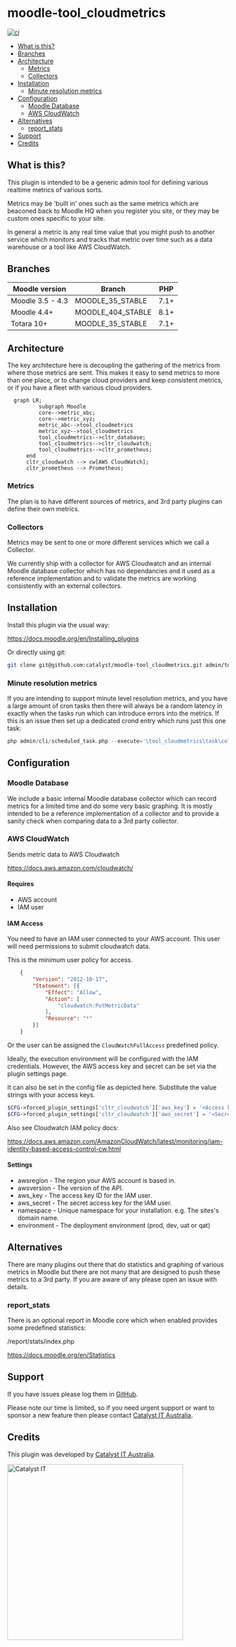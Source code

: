 # moodle-tool_cloudmetrics

[![ci](https://github.com/catalyst/moodle-tool_cloudmetrics/workflows/ci/badge.svg)](https://github.com/catalyst/moodle-tool_cloudmetrics/actions?query=workflow%3Aci)

* [What is this?](#what-is-this)
* [Branches](#branches)
* [Architecture](#architecture)
  * [Metrics](#metrics)
  * [Collectors](#collectors)
* [Installation](#installation)
  * [Minute resolution metrics](#minute-resolution-metrics)
* [Configuration](#configuration)
  * [Moodle Database](#moodle-database)
  * [AWS CloudWatch](#aws-cloudwatch)
* [Alternatives](#alternatives)
  * [report_stats](#report_stats)
* [Support](#support)
* [Credits](#credits)

## What is this?

This plugin is intended to be a generic admin tool for defining various realtime metrics of various sorts.

Metrics may be 'built in' ones such as the same metrics which are beaconed back to Moodle HQ when you register you site, or they may be custom ones specific to your site.

In general a metric is any real time value that you might push to another service which monitors and tracks that metric over time such as a data warehouse or a tool like AWS CloudWatch.

## Branches

| Moodle version   | Branch            | PHP  |
|------------------|-------------------|------|
| Moodle 3.5 - 4.3 | MOODLE_35_STABLE  | 7.1+ |
| Moodle 4.4+      | MOODLE_404_STABLE | 8.1+ |
| Totara 10+       | MOODLE_35_STABLE  | 7.1+ |

## Architecture

The key architecture here is decoupling the gathering of the metrics from where those metrics are sent. This makes it easy to send metrics to more than one place, or to change cloud providers and keep consistent metrics, or if you have a fleet with various cloud providers.

```mermaid
  graph LR;
          subgraph Moodle
          core-->metric_abc;
          core-->metric_xyz;
          metric_abc-->tool_cloudmetrics
          metric_xyz-->tool_cloudmetrics
          tool_cloudmetrics-->cltr_database;
          tool_cloudmetrics-->cltr_cloudwatch;
          tool_cloudmetrics-->cltr_prometheus;
      end
      cltr_cloudwatch --> cw[AWS CloudWatch];
      cltr_prometheus --> Prometheus;
```

### Metrics

The plan is to have different sources of metrics, and 3rd party plugins can define their own metrics.


### Collectors

Metrics may be sent to one or more different services which we call a Collector.

We currently ship with a collector for AWS Cloudwatch and an internal Moodle database
collector which has no dependancies and it used as a reference implementation and
to validate the metrics are working consistently with an external collectors.


## Installation

Install this plugin via the usual way:

https://docs.moodle.org/en/Installing_plugins

Or directly using git:

```sh
git clone git@github.com:catalyst/moodle-tool_cloudmetrics.git admin/tool/cloudmetrics
```

### Minute resolution metrics 

If you are intending to support minute level resolution metrics, and you have a large
amount of cron tasks then there will always be a random latency in exactly when the tasks
run which can introduce errors into the metrics. If this is an issue then set up a
dedicated crond entry which runs just this one task:


```php
php admin/cli/scheduled_task.php --execute='\tool_cloudmetrics\task\collect_metrics_task'
```


## Configuration

### Moodle Database

We include a basic internal Moodle database collector which can record metrics for a limited time
and do some very basic graphing. It is mostly intended to be a reference implementation of a collector
and to provide a sanity check when comparing data to a 3rd party collector.


### AWS CloudWatch

Sends metric data to AWS Cloudwatch

https://docs.aws.amazon.com/cloudwatch/

#### Requires
- AWS account
- IAM user

#### IAM Access

You need to have an IAM user connected to your AWS account.
This user will need permissions to submit cloudwatch data.

This is the minimum user policy for access.

```json
    {
        "Version": "2012-10-17",
        "Statement": [{
            "Effect": "Allow",
            "Action": [
                "cloudwatch:PutMetricData"
            ],
            "Resource": "*"
        }]
    }
```

Or the user can be assigned the `CloudWatchFullAccess`
predefined policy.

Ideally, the execution environment will be configured with
the IAM credentials. However, the AWS access key and secret can be set
via the plugin settings page.

It can also be set in the config file as depicted here.
Substitute the value strings with your access keys.

```php
$CFG->forced_plugin_settings['cltr_cloudwatch']['aws_key'] = '<Access key ID>';
$CFG->forced_plugin_settings['cltr_cloudwatch']['aws_secret'] = '<Secret access key>';
```

Also see Cloudwatch IAM policy docs:

https://docs.aws.amazon.com/AmazonCloudWatch/latest/monitoring/iam-identity-based-access-control-cw.html

#### Settings

- awsregion - The region your AWS account is based in.
- awsversion - The version of the API.
- aws_key - The access key ID for the IAM user.
- aws_secret - The secret access key for the IAM user.
- namespace - Unique namespace for your installation. e.g. The sites's domain name.
- environment - The deployment environment (prod, dev, uat or qat)



## Alternatives

There are many plugins out there that do statistics and graphing of various metrics in Moodle
but there are not many that are designed to push these metrics to a 3rd party. If you are
aware of any please open an issue with details.


### report_stats

There is an optional report in Moodle core which when enabled provides some predefined statistics:

/report/stats/index.php

https://docs.moodle.org/en/Statistics

## Support

If you have issues please log them in
[GitHub](https://github.com/catalyst/moodle-auth_saml2/issues).

Please note our time is limited, so if you need urgent support or want to
sponsor a new feature then please contact
[Catalyst IT Australia](https://www.catalyst-au.net/contact-us).

## Credits

This plugin was developed by [Catalyst IT Australia](https://www.catalyst-au.net/).

<img alt="Catalyst IT" src="https://cdn.rawgit.com/CatalystIT-AU/moodle-auth_saml2/MOODLE_39_STABLE/pix/catalyst-logo.svg" width="400">
